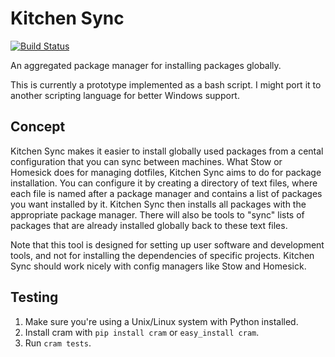# Kitchen Sync
[![Build Status](https://travis-ci.org/nickmccurdy/kitchensync.svg?branch=master)](https://travis-ci.org/nickmccurdy/kitchensync)

An aggregated package manager for installing packages globally.

This is currently a prototype implemented as a bash script. I might port it to another scripting language for better Windows support.

## Concept
Kitchen Sync makes it easier to install globally used packages from a cental configuration that you can sync between machines. What Stow or Homesick does for managing dotfiles, Kitchen Sync aims to do for package installation. You can configure it by creating a directory of text files, where each file is named after a package manager and contains a list of packages you want installed by it. Kitchen Sync then installs all packages with the appropriate package manager. There will also be tools to "sync" lists of packages that are already installed globally back to these text files.

Note that this tool is designed for setting up user software and development tools, and not for installing the dependencies of specific projects. Kitchen Sync should work nicely with config managers like Stow and Homesick.

## Testing
1. Make sure you're using a Unix/Linux system with Python installed.
2. Install cram with `pip install cram` or `easy_install cram`.
3. Run `cram tests`.
